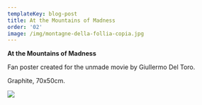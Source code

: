 ```yaml
---
templateKey: blog-post
title: At the Mountains of Madness
order: '02'
image: /img/montagne-della-follia-copia.jpg
---
```

**At the Mountains of Madness**

Fan poster created for the unmade movie by Giullermo Del Toro.

Graphite, 70x50cm.

![](/img/at_the_mountains_of_madness.jpg)
